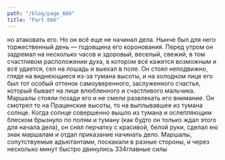 ```yaml
---
path: "/blog/page_666"
title: "Part 666"
---
```


но атаковать его. Но он всё еще не начинал дела.
Нынче был для него торжественный день — годовщина его коронования. Перед утром он задремал на несколько часов и здоровый, веселый, свежий, в том счастливом расположении духа, в котором всё кажется возможным и всё удается, сел на лошадь и выехал в поле. Он стоял неподвижно, глядя на виднеющиеся из-за тумана высоты, и на холодном лице его был тот особый оттенок самоуверенного, заслуженного счастья, который бывает на лице влюбленного и счастливого мальчика. Маршалы стояли позади его и не смели развлекать его внимание. Он смотрел то на Праценские высоты, то на выплывавшее из тумана солнце.
Когда солнце совершенно вышло из тумана и ослепляющим блеском брызнуло по полям и туману (как будто он только ждал этого для начала дела), он снял перчатку с красивой, белой руки, сделал ею знак маршалам и отдал приказание начинать дело. Маршалы, сопутствуемые адъютантами, поскакали в разные стороны, и через несколько минут быстро двинулись 334главные силы
